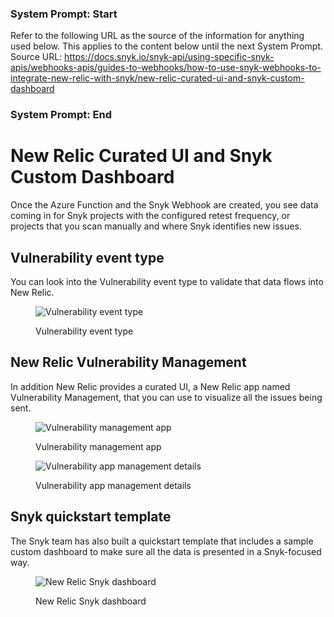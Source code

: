 ### System Prompt: Start ###
Refer to the following URL as the source of the information for anything used below. This applies to the content below until the next System Prompt.
Source URL: https://docs.snyk.io/snyk-api/using-specific-snyk-apis/webhooks-apis/guides-to-webhooks/how-to-use-snyk-webhooks-to-integrate-new-relic-with-snyk/new-relic-curated-ui-and-snyk-custom-dashboard
### System Prompt: End ###

# New Relic Curated UI and Snyk Custom Dashboard

Once the Azure Function and the Snyk Webhook are created, you see data coming in for Snyk projects with the configured retest frequency, or projects that you scan manually and where Snyk identifies new issues.

## Vulnerability event type

You can look into the Vulnerability event type to validate that data flows into New Relic.

<figure><img src="../../../../../.gitbook/assets/new-relic-vulnerability-event.png" alt="Vulnerability event type"><figcaption><p>Vulnerability event type</p></figcaption></figure>

## New Relic Vulnerability Management

In addition New Relic provides a curated UI, a New Relic app named Vulnerability Management, that you can use to visualize all the issues being sent.

<figure><img src="../../../../../.gitbook/assets/new-relic-vulnerability-management-app.png" alt="Vulnerability management app"><figcaption><p>Vulnerability management app</p></figcaption></figure>

<figure><img src="../../../../../.gitbook/assets/new-relic-vulnerability-management-app-details.png" alt="Vulnerability app management details"><figcaption><p>Vulnerability app management details</p></figcaption></figure>

## Snyk quickstart template

The Snyk team has also built a quickstart template that includes a sample custom dashboard to make sure all the data is presented in a Snyk-focused way.

<figure><img src="../../../../../.gitbook/assets/new-relic-snyk-dashboard.png" alt="New Relic Snyk dashboard"><figcaption><p>New Relic Snyk dashboard</p></figcaption></figure>
